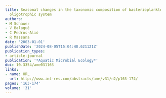 ```yaml
---
title: Seasonal changes in the taxonomic composition of bacterioplankton in a coastal
  oligotrophic system
authors:
- M Schauer
- V Balagué
- C Pedrós-Alió
- R Massana
date: '2003-01-01'
publishDate: '2024-08-05T15:04:48.621121Z'
publication_types:
- article-journal
publication: '*Aquatic Microbial Ecology*'
doi: 10.3354/ame031163
links:
- name: URL
  url: http://www.int-res.com/abstracts/ame/v31/n2/p163-174/
pages: '163-174'
volume: '31'
---
```

